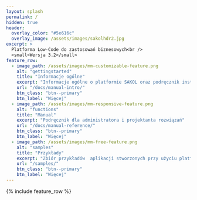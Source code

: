```yaml
---
layout: splash
permalink: /
hidden: true
header:
  overlay_color: "#5e616c"
  overlay_image: /assets/images/sakolhdr2.jpg
excerpt: >
  Platforma Low-Code do zastosowań biznesowych<br />
  <small>Wersja 3.2</small>
feature_row:
  - image_path: /assets/images/mm-customizable-feature.png
    alt: "gettingstarted"
    title: "Informacje ogólne"
    excerpt: "Informacje ogólne o platformie SAKOL oraz podręcznik instalacji systemu"
    url: "/docs/manual-intro/"
    btn_class: "btn--primary"
    btn_label: "Więcej"
  - image_path: /assets/images/mm-responsive-feature.png
    alt: "functions"
    title: "Manual"
    excerpt: "Podręcznik dla administratora i projektanta rozwiązań"
    url: "/docs/manual-reference/"
    btn_class: "btn--primary"
    btn_label: "Więcej"
  - image_path: /assets/images/mm-free-feature.png
    alt: "samples"
    title: "Przykłady"
    excerpt: "Zbiór przykładów  aplikacji stworzonych przy użyciu platformy SAKOL"
    url: "/samples/"
    btn_class: "btn--primary"
    btn_label: "Więcej"
---
```

{% include feature_row %}
